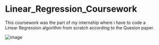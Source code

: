# Linear_Regression_Coursework

This coursework was the part of my internship where i have to code a Linear Regression algorithm from scratch according to the Quesion paper.

![image](https://user-images.githubusercontent.com/92665255/173085091-0e34a738-77f0-4fd8-a2fa-0aab8089689b.png)
